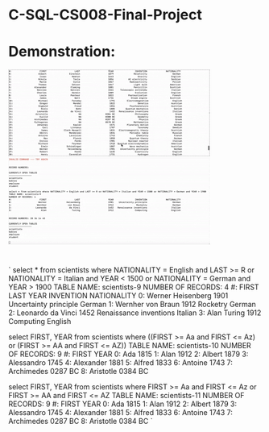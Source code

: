 # C-SQL-CS008-Final-Project

# Demonstration: 
![Query Example 1 With My SQL Implementation](SQL_DEMO_1.gif) <br>
![Query Example 2 With My SQL Implementation](SQL_DEMO_2.gif)
# 
`
select * from scientists where NATIONALITY = English and LAST >= R or NATIONALITY = Italian and YEAR < 1500 or NATIONALITY = German and YEAR > 1900
TABLE NAME: scientists-9
NUMBER OF RECORDS: 4
#:                     FIRST                     LAST                     YEAR                INVENTION              NATIONALITY
0:                    Werner               Heisenberg                     1901    Uncertainty principle                   German
1:                   Wernher                von Braun                     1912                 Rocketry                   German
2:                  Leonardo                 da Vinci                     1452   Renaissance inventions                  Italian
3:                      Alan                   Turing                     1912                Computing                  English


select FIRST, YEAR from scientists where ((FIRST >= Aa and FIRST <= Az) or (FIRST >= AA and FIRST <= AZ))
TABLE NAME: scientists-10
NUMBER OF RECORDS: 9
#:                     FIRST                     YEAR
0:                       Ada                     1815
1:                      Alan                     1912
2:                    Albert                     1879
3:                Alessandro                     1745
4:                 Alexander                     1881
5:                    Alfred                     1833
6:                   Antoine                     1743
7:                Archimedes                  0287 BC
8:                 Aristotle                  0384 BC


select FIRST, YEAR from scientists where FIRST >= Aa and FIRST <= Az or FIRST >= AA and FIRST <= AZ
TABLE NAME: scientists-11
NUMBER OF RECORDS: 9
#:                     FIRST                     YEAR
0:                       Ada                     1815
1:                      Alan                     1912
2:                    Albert                     1879
3:                Alessandro                     1745
4:                 Alexander                     1881
5:                    Alfred                     1833
6:                   Antoine                     1743
7:                Archimedes                  0287 BC
8:                 Aristotle                  0384 BC
`
